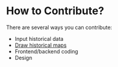 # How to Contribute?

There are several ways you can contribute:

- Input historical data
- [Draw historical maps](/contribute/draw_historical_maps.md)
- Frontend/backend coding
- Design

